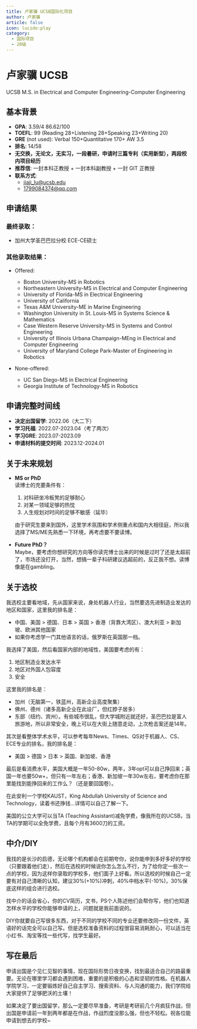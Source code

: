 ```yaml
---
title: 卢家骥 UCSB国际化项目
author: 卢家骥
article: false
icon: lucide:play
category:
  - 国际项目
  - 20级
---
```



# 卢家骥 UCSB

UCSB M.S. in Electrical and Computer Engineering-Computer Engineering

## 基本背景

- **GPA**: 3.59/4    86.62/100
- **TOEFL**: 99 (Reading 28+Listening 28+Speaking 23+Writing 20)
- **GRE** (not used): Verbal 150+Quantitative 170+ AW 3.5
- **排名**: 14/58
- **无交换，无论文，无实习，一段暑研，申请时三篇专利（实用新型），两段校内项目经历**
- **推荐信**: 一封本科正教授 + 一封本科副教授 + 一封 GIT 正教授
- **联系方式**:
  - jiaji_lu@ucsb.edu
  - 1799084374@qq.com

## 申请结果

### 最终录取：
- 加州大学圣巴巴拉分校 ECE-CE硕士

### 其他录取结果：
- Offered:
  - Boston University-MS in Robotics
  - Northeastern University-MS in Electrical and Computer Engineering
  - University of Florida-MS in Electrical Engineering
  - University of California
  - Texas A&M University-ME in Marine Engineering
  - Washington University in St. Louis-MS in Systems Science & Mathematics
  - Case Western Reserve University-MS in Systems and Control Engineering
  - University of Illinois Urbana Champaign-MEng in Electrical and Computer Engineering
  - University of Maryland College Park-Master of Engineering in Robotics

- None-offered:
  - UC San Diego-MS in Electrical Engineering
  - Georgia Institute of Technology-MS in Robotics

## 申请完整时间线

- **决定出国留学**: 2022.06（大二下）
- **学习托福**: 2022.07-2023.04（考了两次）
- **学习GRE**: 2023.07-2023.09
- **申请材料的提交时间**: 2023.12-2024.01

## 关于未来规划

- **MS or PhD**  
  读博士的充要条件有：  
  1. 对科研坐冷板凳的足够耐心  
  2. 对某一领域足够的热忱  
  3. 人生规划对时间的足够不敏感（延毕）

  由于研究生要来到国外，这里学术氛围和学术侧重点和国内大相径庭，所以我选择了MS/ME先熟悉一下环境，再考虑要不要读博。

- **Future PhD？**  
  Maybe，要考虑你想研究的方向等你读完博士出来的时候是过时了还是太超前了，市场还没打开，当然，想搞一辈子科研建议选超前的，反正我不想。读博像是在gambling。

## 关于选校

我选校主要看地域，先从国家来说，身处机器人行业，当然要选先进制造业发达的地区和国家，这里我的排名是：
- 中国、美国 > 德国、日本 > 英国 > 香港（背靠大湾区）、澳大利亚 > 新加坡、欧洲其他国家
- 如果你考虑学一门其他语言的话，俄罗斯在英国那一档。

我选择了美国，然后看国家内部的地域性，美国要考虑的有：
1. 地区制造业发达水平
2. 地区对外国人包容度
3. 安全

这里我的排名是：
- 加州（无脑第一，铁蓝州，高新企业高度聚集）
- 佛州、德州（诸多高新企业在此设厂，但红脖子居多）
- 东部（纽约、宾州）。有些城市很乱，但大学城附近就还好，圣巴巴拉是富人旅游地，所以非常安全，晚上可以在大街上随意走动，上次枪击案还是14年。

其次是看整体学术水平，可以参考每年News、Times、QS对于机器人、CS、ECE专业的排名，我的排名是：
- 美国 > 德国 > 日本 > 英国、新加坡、香港

最后是看消费水平，美国大概是一年50-80w，两年，3年opt可以自己挣回来；英国一年也要50w+，但只有一年左右；香港、新加坡一年30w左右，要考虑你在那里能找到能挣回来的工作么？（还是要回国卷）。

在此安利一个学校KAUST，King Abdullah University of Science and Technology，读着书还挣钱...详情可以自己了解一下。

美国的公立大学可以当TA (Teaching Assistant)减免学费，像我所在的UCSB，当TA的学期可以全免学费，且每个月有3600刀的工资。

## 中介/DIY

我找的是长沙的启德，无论哪个机构都会在前期夸你，说你能申到多好多好的学校（只要跟着他们走），然后在选校的时候说你怎么怎么不行，为了给你定一些次一点的学校，因为这样你录取的学校多，他们面子上好看。所以选校的时候自己一定要有对自己清晰的认知，建议30%(+10%)冲刺，40%中档水平(-10%)，30%保底这样的组合进行选校。

找中介的话会省心，你的CV简历，文书，PS个人陈述他们会帮你写，他们也知道怎样水平的学校你能够申请的上，问题就是我前面说的。

DIY你就要自己写很多东西，对于不同的学校不同的专业还要修改同一份文件，英语好的话完全可以自己写。但是选校准备资料的过程很容易消耗耐心，可以适当在小红书、淘宝等找一些代写，找学生最好。

## 写在最后

申请出国是个见仁见智的事情，现在国际形势日夜变换，找到最适合自己的路最重要。无论在哪里学习都会遇到困难，重要的是积极的心态和坚韧的性格。在机器人学院学习，一定要锻炼好自己自主学习、搜索资料、与人沟通的能力，我们学院给大家提供了足够肥沃的土壤！

如果决定了要出国留学，那么一定要尽早准备，考研是考研前几个月疯狂作战，但出国是申请前一年到两年都是在作战，作战烈度没那么强，但也不轻松。祝各位能申请到想去的学校~
